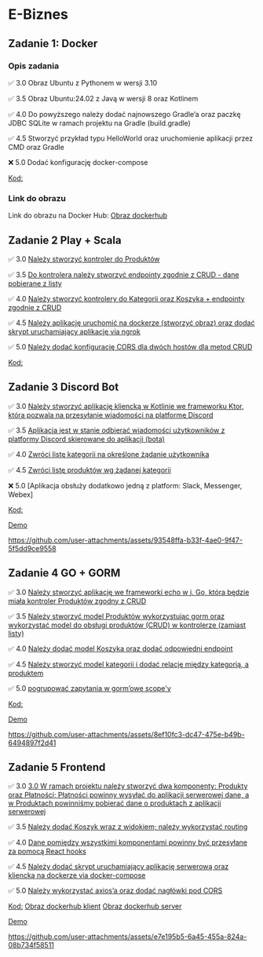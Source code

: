 # E-Biznes

## Zadanie 1: Docker

### Opis zadania

✅ 3.0 Obraz Ubuntu z Pythonem w wersji 3.10

✅ 3.5 Obraz Ubuntu:24.02 z Javą w wersji 8 oraz Kotlinem

✅ 4.0 Do powyższego należy dodać najnowszego Gradle’a oraz paczkę JDBC SQLite w ramach projektu na Gradle (build.gradle)

✅ 4.5 Stworzyć przykład typu HelloWorld oraz uruchomienie aplikacji przez CMD oraz Gradle

❌ 5.0 Dodać konfigurację docker-compose

[Kod:](https://github.com/Ziol3k/E-Biznes/tree/master/docker_project_1/app)

### Link do obrazu

Link do obrazu na Docker Hub: [Obraz dockerhub](https://hub.docker.com/r/ziol3k/ex1-image)

## Zadanie 2 Play + Scala

✅ 3.0 [Należy stworzyć kontroler do Produktów](https://github.com/Ziol3k/E-Biznes/commit/9382c9765e87b35db04b9e3245b5b17a2b063a2e)

✅ 3.5 [Do kontrolera należy stworzyć endpointy zgodnie z CRUD - dane pobierane z listy](https://github.com/Ziol3k/E-Biznes/commit/06a01831855dca412e6c354ce9d1395e2f092ca3)

✅ 4.0  [Należy stworzyć kontrolery do Kategorii oraz Koszyka + endpointy zgodnie z CRUD](https://github.com/Ziol3k/E-Biznes/commit/857f153e93c12070fb525bfbccbbe63cd9db79dc#diff-49d22ae5b3cc23b77fa7c01b235c6729f858baf4a980d49318ac41b78086d373)

✅ 4.5 [Należy aplikację uruchomić na dockerze (stworzyć obraz) oraz dodać skrypt uruchamiający aplikację via ngrok](https://github.com/Ziol3k/E-Biznes/commit/e798dfd629cdaca3f24b3b108ea63fa245b6ec3c)

✅ 5.0 [Należy dodać konfigurację CORS dla dwóch hostów dla metod CRUD](https://github.com/Ziol3k/E-Biznes/commit/b6165e169bd2be45d51fa35e1dcad8cd7904c5d0)

[Kod:](https://github.com/Ziol3k/E-Biznes/tree/master/Scala/playapp)


## Zadanie 3 Discord Bot

✅ 3.0 [Należy stworzyć aplikację kliencką w Kotlinie we frameworku Ktor, która pozwala na przesyłanie wiadomości na platformę Discord](https://github.com/Ziol3k/E-Biznes/commit/5698c64e8142bafebab8c57422caec1656eca4f6)

✅ 3.5 [Aplikacja jest w stanie odbierać wiadomości użytkowników z platformy Discord skierowane do aplikacji (bota)](https://github.com/Ziol3k/E-Biznes/commit/d755ae6fcb1f343051f150f81233a6a27039dc2e)

✅ 4.0  [Zwróci listę kategorii na określone żądanie użytkownika](https://github.com/Ziol3k/E-Biznes/commit/ec2a50a14b6d08c0256323f3644a7bc0ae05a5ec)

✅ 4.5 [Zwróci listę produktów wg żądanej kategorii](https://github.com/Ziol3k/E-Biznes/commit/a1e2e4a52f8c9f7f33fd55d0fa19b2acfc198f5d)

❌ 5.0 [Aplikacja obsłuży dodatkowo jedną z platform: Slack, Messenger, Webex]

[Kod:](https://github.com/Ziol3k/E-Biznes/tree/master/DiscordBot/src/main/kotlin)

[Demo](Demos/Demo_zadanie_3.mp4)


https://github.com/user-attachments/assets/93548ffa-b33f-4ae0-9f47-5f5dd9ce9558



## Zadanie 4 GO + GORM

✅ 3.0 [Należy stworzyć aplikację we frameworki echo w j. Go, która będzie miała kontroler Produktów zgodny z CRUD](https://github.com/Ziol3k/E-Biznes/commit/682e9b5da0fd94e9948e023d2cc6563117d8ef23)

✅ 3.5 [Należy stworzyć model Produktów wykorzystując gorm oraz wykorzystać model do obsługi produktów (CRUD) w kontrolerze (zamiast listy)](https://github.com/Ziol3k/E-Biznes/commit/682e9b5da0fd94e9948e023d2cc6563117d8ef23)

✅ 4.0  [Należy dodać model Koszyka oraz dodać odpowiedni endpoint](https://github.com/Ziol3k/E-Biznes/commit/e39431f27b683df669f8b5f58562fc72748058d3)

✅ 4.5 [Należy stworzyć model kategorii i dodać relację między kategorią, a produktem](https://github.com/Ziol3k/E-Biznes/commit/f9fe1f73bc53dede97daa8c0791922eb3bcf358b)

✅ 5.0 [pogrupować zapytania w gorm’owe scope'y](https://github.com/Ziol3k/E-Biznes/commit/8e9a64e30a4137597ff5fe3827d6049b59b847bf)

[Kod:](https://github.com/Ziol3k/E-Biznes/tree/master/Go_GROM)

[Demo](https://github.com/Ziol3k/E-Biznes/blob/master/Demos/Zadanie_4_Demo.mp4)


https://github.com/user-attachments/assets/8ef10fc3-dc47-475e-b49b-6494897f2d41


## Zadanie 5 Frontend

✅ 3.0 [3.0 W ramach projektu należy stworzyć dwa komponenty: Produkty oraz Płatności; Płatności powinny wysyłać do aplikacji serwerowej dane, a w Produktach powinniśmy pobierać dane o produktach z aplikacji serwerowej](https://github.com/Ziol3k/E-Biznes/commit/4c306deb30fc9a89256c29d74420425efb64bc1c)

✅ 3.5 [Należy dodać Koszyk wraz z widokiem; należy wykorzystać routing](https://github.com/Ziol3k/E-Biznes/commit/66aca90a34766e1e784c121ac0f05b779fea1515)

✅ 4.0  [Dane pomiędzy wszystkimi komponentami powinny być przesyłane za pomocą React hooks](https://github.com/Ziol3k/E-Biznes/commit/66aca90a34766e1e784c121ac0f05b779fea1515)

✅ 4.5 [Należy dodać skrypt uruchamiający aplikację serwerową oraz kliencką na dockerze via docker-compose](https://github.com/Ziol3k/E-Biznes/commit/4c8dec64174026954fe697981d1e54a3fa820679)

✅ 5.0 [Należy wykorzystać axios’a oraz dodać nagłówki pod CORS](https://github.com/Ziol3k/E-Biznes/commit/4c8dec64174026954fe697981d1e54a3fa820679)

[Kod:](https://github.com/Ziol3k/E-Biznes/tree/master/React)
[Obraz dockerhub klient](https://hub.docker.com/r/ziol3k/react-client)
[Obraz dockerhub server](https://hub.docker.com/r/ziol3k/react-server)

[Demo](Demos/Demo_zadanie_5.mp4)

https://github.com/user-attachments/assets/e7e195b5-6a45-455a-824a-08b734f58511
